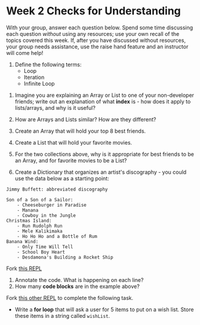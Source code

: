 # Week 2 Checks for Understanding

With your group, answer each question below.  Spend some time discussing each question _without_ using any resources; use your own recall of the topics covered this week.  If, after you have discussed without resources, your group needs assistance, use the raise hand feature and an instructor will come help!

1. Define the following terms:
    * Loop
    * Iteration
    * Infinite Loop

<!-- 
1. Visual Studio is an IDE.  In your own words, what is an IDE?
1. Spend 1 minute googling to see if you can find any other IDEs. How many others did you find?
1. Imagine you are chatting with your 10 year old niece about what you are learning at Turing.  How would you explain to them what a **bug** is?
1. What is a **breakpoint**, and why would we use one?
1. The code below has a bug; where would you put a breakpoint to start debugging what might be happening (feel free to recreate this code in Visual Studio and try running it 🙂)

```
// This program should print an abbreviated version of a kids song to help them learn the numbers 1 to 20.  The song should display every number, and never go above 20.

1  Console.Write("First comes: ");
2  
3  for (var i = 0; i < 20; i++)
4  {
5      Console.WriteLine(i);
6      Console.Write("then comes: ");
7  }
8  Console.WriteLine("And that's how you count to 20!");
9
```
 -->

1. Imagine you are explaining an Array or List to one of your non-developer friends; write out an explanation of what **index** is - how does it apply to lists/arrays, and why is it useful?

1. How are Arrays and Lists similar?  How are they different?

1. Create an Array that will hold your top 8 best friends.

1. Create a List that will hold your favorite movies.

1. For the two collections above, why is it appropriate for best friends to be an Array, and for favorite movies to be a List?

1. Create a Dictionary that organizes an artist's discography - you could use the data below as a starting point:
```
Jimmy Buffett: abbreviated discography

Son of a Son of a Sailor:
    - Cheeseburger in Paradise
    - Manana
    - Cowboy in the Jungle
Christmas Island:
    - Run Rudolph Run
    - Mele Kalikimaka
    - Ho Ho Ho and a Bottle of Rum
Banana Wind:
    - Only Time Will Tell
    - School Boy Heart
    - Desdamona's Building a Rocket Ship
```

Fork [this REPL](https://replit.com/@RichardTillies2/M1W2-CFUReview1#main.cs) 
1. Annotate the code. What is happening on each line?
1. How many **code blocks** are in the example above?

Fork [this other REPL](https://replit.com/@RichardTillies2/M1W2-CFUReview2#main.cs) to complete the following task.
* Write a **for loop** that will ask a user for 5 items to put on a wish list.  Store these items in a string called `wishList`.
